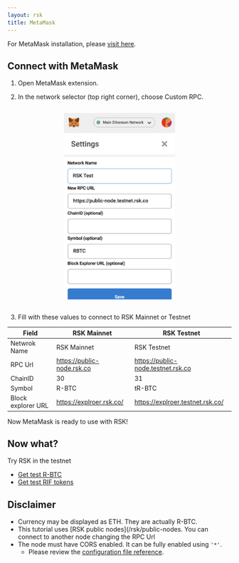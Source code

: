```yaml
---
layout: rsk
title: MetaMask
---
```


For MetaMask installation, please <a href="https://metamask.io/" target="_blank">visit here</a>.

## Connect with MetaMask

1. Open MetaMask extension.

2. In the network selector (top right corner), choose Custom RPC.

  <div style="text-align:center"><img style="margin:1em auto; max-width:250px;" src="/assets/img/metamask/metamask.png"></div>

3. Fill with these values to connect to RSK Mainnet or Testnet

  | Field | RSK Mainnet | RSK Testnet |
  | - | - | - |
  | Netwrok Name | RSK Mainnet | RSK Testnet |
  | RPC Url | https://public-node.rsk.co | https://public-node.testnet.rsk.co |
  | ChainID | 30 | 31 |
  | Symbol | R-BTC | tR-BTC |
  | Block explorer URL | https://explroer.rsk.co/ | https://explroer.testnet.rsk.co/ |

Now MetaMask is ready to use with RSK!

## Now what?

Try RSK in the testnet
- [Get test R-BTC](https://facuet.rsk.co)
- [Get test RIF tokens](https://faucet.rifos.org)

## Disclaimer

- Currency may be displayed as ETH. They are actually R-BTC.
- This tutorial uses [RSK public nodes](/rsk/public-nodes. You can connect to another node changing the RPC Url
- The node must have CORS enabled. It can be fully enabled using `'*'`.
  - Please review the [configuration file reference](/rsk/node/configure).
